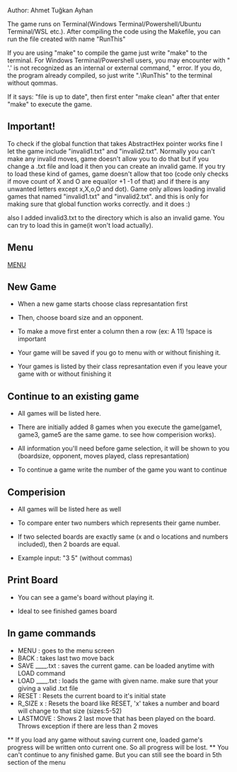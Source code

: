 Author: Ahmet Tuğkan Ayhan

The game runs on Terminal(Windows Terminal/Powershell/Ubuntu Terminal/WSL etc.). After compiling the code using the Makefile, you can run the file created with name "RunThis" 

If you are using "make" to compile the game just write "make" to the terminal. For Windows Terminal/Powershell users, you may encounter with " '.' is not recognized as an internal or external command, " error. If you do, the program already compiled, so just write ".\RunThis" to the terminal without qommas.  

If it says: "file is up to date", then first enter "make clean" 
after that enter "make" to execute the game.

Important!
---

To check if the global function that takes AbstractHex pointer works fine I let the game include "invalid1.txt" and "invalid2.txt". 
Normally you can't make any invalid moves, game doesn't allow you to do that but if you change a .txt file and load it then you can create an invalid game.
If you try to load these kind of games, game doesn't allow that too (code only checks if move count of X and O are equal(or +1 -1 of that) 
and if there is any unwanted letters except x,X,o,O and dot). Game only allows loading invalid games that named "invalid1.txt" and "invalid2.txt". and this is only for making sure that global function works correctly. and it does :)

also I added invalid3.txt to the directory which is also an invalid game. You can try to load this in game(it won't load actually).

Menu
---
[MENU](http://i.prntscr.com/WutFkeB5QZ2wUcu7IQtGJw.png)

New Game
---

- When a new game starts choose class represantation first

- Then, choose board size and an opponent.

- To make a move first enter a column then a row (ex: A 11) !space is important

- Your game will be saved if you go to menu with or without finishing it. 

- Your games is listed by their class represantation even if you leave your game with or without finishing it   


Continue to an existing game
---

- All games will be listed here. 

- There are initially added 8 games when you execute the game(game1, game3, game5 are the same game. to see how comperision works). 

- All information you'll need before game selection, it will be shown to you (boardsize, opponent, moves played, class represantation)

- To continue a game write the number of the game you want to continue

Comperision
---

- All games will be listed here as well

- To compare enter two numbers which represents their game number. 

- If two selected boards are exactly same (x and o locations and numbers included),
then 2 boards are equal. 

- Example input: "3 5" (without commas)

Print Board
---

- You can see a game's board without playing it. 

- Ideal to see finished games board 

In game commands
---

- MENU           : goes to the menu screen 
- BACK           : takes last two move back 
- SAVE ____.txt  : saves the current game. can be loaded anytime with LOAD command 
- LOAD ____.txt  : loads the game with given name. make sure that your giving a valid .txt file 
- RESET          : Resets the current board to it's initial state
- R_SIZE x       : Resets the board like RESET, 'x' takes a number and board will change to that size (sizes:5-52) 
- LASTMOVE       : Shows 2 last move that has been played on the board. Throws exception if there are less than 2 moves 

** If you load any game without saving current one, loaded game's progress will be written onto current one. So all progress will be lost.
** You can't continue to any finished game. But you can still see the board in 5th section of the menu

